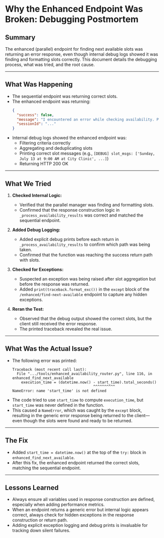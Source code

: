 # Why the Enhanced Endpoint Was Broken: Debugging Postmortem

## Summary
The enhanced (parallel) endpoint for finding next available slots was returning an error response, even though internal debug logs showed it was finding and formatting slots correctly. This document details the debugging process, what was tried, and the root cause.

---

## What Was Happening
- The sequential endpoint was returning correct slots.
- The enhanced endpoint was returning:
  ```json
  {
    "success": false,
    "message": "I encountered an error while checking availability. Please try again.",
    "sessionId": "..."
  }
  ```
- Internal debug logs showed the enhanced endpoint was:
  - Filtering criteria correctly
  - Aggregating and deduplicating slots
  - Printing correct slot messages (e.g., `[DEBUG] slot_msgs: ['Sunday, July 13 at 9:00 AM at City Clinic', ...]`)
  - Returning HTTP 200 OK

---

## What We Tried
1. **Checked Internal Logic:**
   - Verified that the parallel manager was finding and formatting slots.
   - Confirmed that the response construction logic in `_process_availability_results` was correct and matched the sequential endpoint.

2. **Added Debug Logging:**
   - Added explicit debug prints before each return in `_process_availability_results` to confirm which path was being taken.
   - Confirmed that the function was reaching the success return path with slots.

3. **Checked for Exceptions:**
   - Suspected an exception was being raised after slot aggregation but before the response was returned.
   - Added `print(traceback.format_exc())` in the `except` block of the `/enhanced/find-next-available` endpoint to capture any hidden exceptions.

4. **Reran the Test:**
   - Observed that the debug output showed the correct slots, but the client still received the error response.
   - The printed traceback revealed the real issue.

---

## What Was the Actual Issue?
- The following error was printed:
  ```
  Traceback (most recent call last):
    File ".../tools/enhanced_availability_router.py", line 116, in enhanced_find_next_available
      execution_time = (datetime.now() - start_time).total_seconds()
                                       ^^^^^^^^^^ 
  NameError: name 'start_time' is not defined
  ```
- The code tried to use `start_time` to compute `execution_time`, but `start_time` was never defined in the function.
- This caused a `NameError`, which was caught by the `except` block, resulting in the generic error response being returned to the client—even though the slots were found and ready to be returned.

---

## The Fix
- Added `start_time = datetime.now()` at the top of the `try:` block in `enhanced_find_next_available`.
- After this fix, the enhanced endpoint returned the correct slots, matching the sequential endpoint.

---

## Lessons Learned
- Always ensure all variables used in response construction are defined, especially when adding performance metrics.
- When an endpoint returns a generic error but internal logic appears correct, always check for hidden exceptions in the response construction or return path.
- Adding explicit exception logging and debug prints is invaluable for tracking down silent failures. 